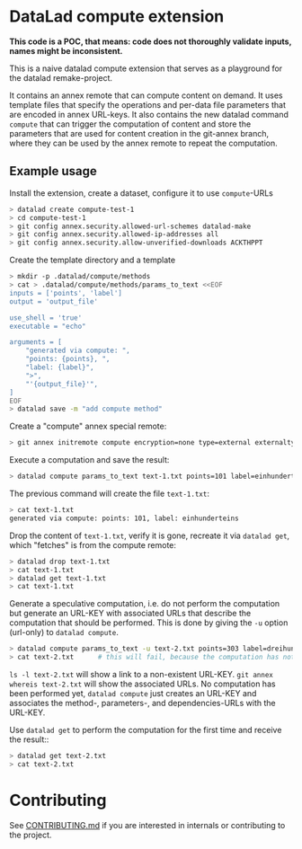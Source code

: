 # DataLad compute extension

**This code is a POC, that means: code does not
thoroughly validate inputs, names might be inconsistent.**

This is a naive datalad compute extension that serves as a playground for
the datalad remake-project. 

It contains an annex remote that can compute content on demand. It uses template
files that specify the operations and per-data file parameters that are encoded
in annex URL-keys. It also contains the new datalad command `compute` that
can trigger the computation of content and store the parameters that are
used for content creation in the git-annex branch, where they can be used by
the annex remote to repeat the computation.


## Example usage

Install the extension, create a dataset, configure it to use `compute`-URLs


```bash
> datalad create compute-test-1
> cd compute-test-1
> git config annex.security.allowed-url-schemes datalad-make
> git config annex.security.allowed-ip-addresses all
> git config annex.security.allow-unverified-downloads ACKTHPPT
```

Create the template directory and a template

```bash
> mkdir -p .datalad/compute/methods
> cat > .datalad/compute/methods/params_to_text <<EOF
inputs = ['points', 'label']
output = 'output_file'

use_shell = 'true'
executable = "echo"

arguments = [
    "generated via compute: ",
    "points: {points}, ",
    "label: {label}",
    ">",
    "'{output_file}'",
]
EOF
> datalad save -m "add compute method"
```

Create a "compute" annex special remote:
```bash
> git annex initremote compute encryption=none type=external externaltype=compute
```

Execute a computation and save the result:
```bash
> datalad compute params_to_text text-1.txt points=101 label=einhunderteins
```

The previous command will create the file `text-1.txt`:
```bash
> cat text-1.txt
generated via compute: points: 101, label: einhunderteins
```

Drop the content of `text-1.txt`, verify it is gone, recreate it via
`datalad get`, which "fetches" is from the compute remote:

```bash
> datalad drop text-1.txt
> cat text-1.txt
> datalad get text-1.txt
> cat text-1.txt
``` 

Generate a speculative computation, i.e. do not perform the computation but generate an
URL-KEY with associated URLs that describe the computation that should be performed. This
is done by giving the `-u` option (url-only) to `datalad compute`.

```bash
> datalad compute params_to_text -u text-2.txt points=303 label=dreihunderdrei
> cat text-2.txt      # this will fail, because the computation has not yet been performed
```

`ls -l text-2.txt` will show a link to a non-existent URL-KEY.
`git annex whereis text-2.txt` will show the associated URLs. No computation has been
performed yet, `datalad compute` just creates an URL-KEY and associates the method-,
parameters-, and dependencies-URLs with the URL-KEY.

Use `datalad get` to perform the computation for the first time and receive the result::
```bash
> datalad get text-2.txt
> cat text-2.txt
```


# Contributing

See [CONTRIBUTING.md](CONTRIBUTING.md) if you are interested in internals or
contributing to the project.
